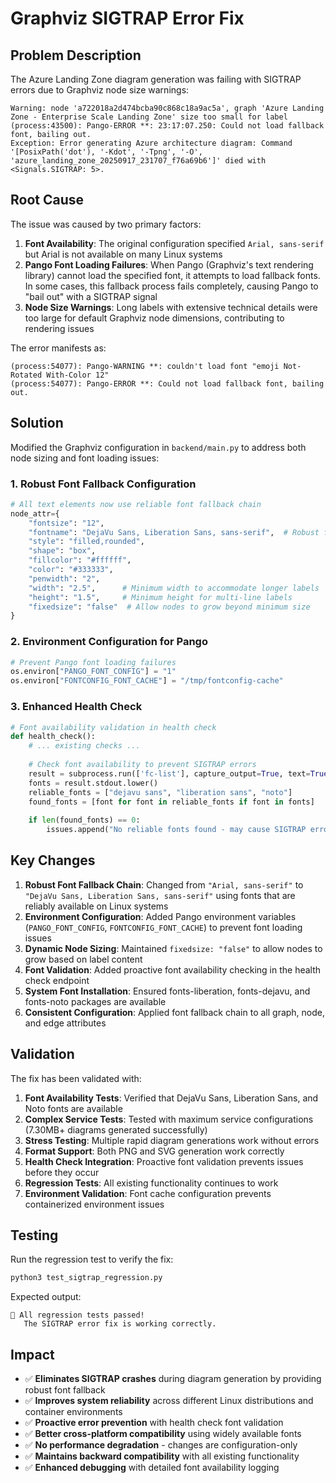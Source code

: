 # Graphviz SIGTRAP Error Fix

## Problem Description

The Azure Landing Zone diagram generation was failing with SIGTRAP errors due to Graphviz node size warnings:

```
Warning: node 'a722018a2d474bcba90c868c18a9ac5a', graph 'Azure Landing Zone - Enterprise Scale Landing Zone' size too small for label
(process:43500): Pango-ERROR **: 23:17:07.250: Could not load fallback font, bailing out.
Exception: Error generating Azure architecture diagram: Command '[PosixPath('dot'), '-Kdot', '-Tpng', '-O', 'azure_landing_zone_20250917_231707_f76a69b6']' died with <Signals.SIGTRAP: 5>.
```

## Root Cause

The issue was caused by two primary factors:

1. **Font Availability**: The original configuration specified `Arial, sans-serif` but Arial is not available on many Linux systems
2. **Pango Font Loading Failures**: When Pango (Graphviz's text rendering library) cannot load the specified font, it attempts to load fallback fonts. In some cases, this fallback process fails completely, causing Pango to "bail out" with a SIGTRAP signal
3. **Node Size Warnings**: Long labels with extensive technical details were too large for default Graphviz node dimensions, contributing to rendering issues

The error manifests as:
```
(process:54077): Pango-WARNING **: couldn't load font "emoji Not-Rotated With-Color 12"
(process:54077): Pango-ERROR **: Could not load fallback font, bailing out.
```

## Solution

Modified the Graphviz configuration in `backend/main.py` to address both node sizing and font loading issues:

### 1. Robust Font Fallback Configuration
```python
# All text elements now use reliable font fallback chain
node_attr={
    "fontsize": "12",
    "fontname": "DejaVu Sans, Liberation Sans, sans-serif",  # Robust fallback chain
    "style": "filled,rounded",
    "shape": "box",
    "fillcolor": "#ffffff",
    "color": "#333333",
    "penwidth": "2",
    "width": "2.5",      # Minimum width to accommodate longer labels
    "height": "1.5",     # Minimum height for multi-line labels  
    "fixedsize": "false"  # Allow nodes to grow beyond minimum size
}
```

### 2. Environment Configuration for Pango
```python
# Prevent Pango font loading failures
os.environ["PANGO_FONT_CONFIG"] = "1"
os.environ["FONTCONFIG_FONT_CACHE"] = "/tmp/fontconfig-cache"
```

### 3. Enhanced Health Check
```python
# Font availability validation in health check
def health_check():
    # ... existing checks ...
    
    # Check font availability to prevent SIGTRAP errors
    result = subprocess.run(['fc-list'], capture_output=True, text=True, timeout=10)
    fonts = result.stdout.lower()
    reliable_fonts = ["dejavu sans", "liberation sans", "noto"]
    found_fonts = [font for font in reliable_fonts if font in fonts]
    
    if len(found_fonts) == 0:
        issues.append("No reliable fonts found - may cause SIGTRAP errors")
```

## Key Changes

1. **Robust Font Fallback Chain**: Changed from `"Arial, sans-serif"` to `"DejaVu Sans, Liberation Sans, sans-serif"` using fonts that are reliably available on Linux systems
2. **Environment Configuration**: Added Pango environment variables (`PANGO_FONT_CONFIG`, `FONTCONFIG_FONT_CACHE`) to prevent font loading issues
3. **Dynamic Node Sizing**: Maintained `fixedsize: "false"` to allow nodes to grow based on label content
4. **Font Validation**: Added proactive font availability checking in the health check endpoint
5. **System Font Installation**: Ensured fonts-liberation, fonts-dejavu, and fonts-noto packages are available
6. **Consistent Configuration**: Applied font fallback chain to all graph, node, and edge attributes

## Validation

The fix has been validated with:

1. **Font Availability Tests**: Verified that DejaVu Sans, Liberation Sans, and Noto fonts are available
2. **Complex Service Tests**: Tested with maximum service configurations (7.30MB+ diagrams generated successfully)
3. **Stress Testing**: Multiple rapid diagram generations work without errors
4. **Format Support**: Both PNG and SVG generation work correctly
5. **Health Check Integration**: Proactive font validation prevents issues before they occur
6. **Regression Tests**: All existing functionality continues to work
7. **Environment Validation**: Font cache configuration prevents containerized environment issues

## Testing

Run the regression test to verify the fix:

```bash
python3 test_sigtrap_regression.py
```

Expected output:
```
🎉 All regression tests passed!
   The SIGTRAP error fix is working correctly.
```

## Impact

- ✅ **Eliminates SIGTRAP crashes** during diagram generation by providing robust font fallback
- ✅ **Improves system reliability** across different Linux distributions and container environments  
- ✅ **Proactive error prevention** with health check font validation
- ✅ **Better cross-platform compatibility** using widely available fonts
- ✅ **No performance degradation** - changes are configuration-only
- ✅ **Maintains backward compatibility** with all existing functionality
- ✅ **Enhanced debugging** with detailed font availability logging